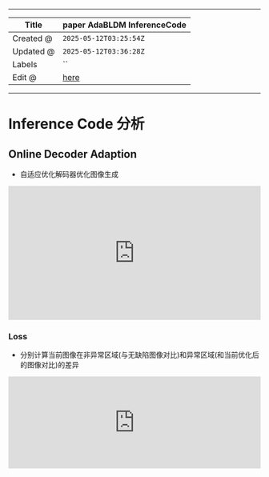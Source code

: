 -----

| Title     | paper AdaBLDM InferenceCode                           |
| --------- | ----------------------------------------------------- |
| Created @ | `2025-05-12T03:25:54Z`                                |
| Updated @ | `2025-05-12T03:36:28Z`                                |
| Labels    | \`\`                                                  |
| Edit @    | [here](https://github.com/junxnone/aiwiki/issues/516) |

-----

# Inference Code 分析

## Online Decoder Adaption

  - 自适应优化解码器优化图像生成

<iframe frameborder="0" scrolling="no" style="width:100%; height:268px;" allow="clipboard-write" src="https://junxnone.github.io/emgithub/iframe.html?target=https%3A%2F%2Fgithub.com%2Fjunxnone%2FAdaBLDM%2Fblob%2F44a71f07dc62d4477cc6255a96e5defe2c430b3c%2Ftest.py%23L310-L318++&style=default&type=code&showBorder=on&showLineNumbers=on&showFileMeta=on&showFullPath=on&showCopy=on"></iframe>

### Loss

  - 分别计算当前图像在非异常区域(与无缺陷图像对比)和异常区域(和当前优化后的图像对比)的差异

<iframe frameborder="0" scrolling="no" style="width:100%; height:184px;" allow="clipboard-write" src="https://junxnone.github.io/emgithub/iframe.html?target=https%3A%2F%2Fgithub.com%2Fjunxnone%2FAdaBLDM%2Fblob%2F44a71f07dc62d4477cc6255a96e5defe2c430b3c%2Ftest.py%23L303-L307&style=default&type=code&showBorder=on&showLineNumbers=on&showFileMeta=on&showFullPath=on&showCopy=on"></iframe>
